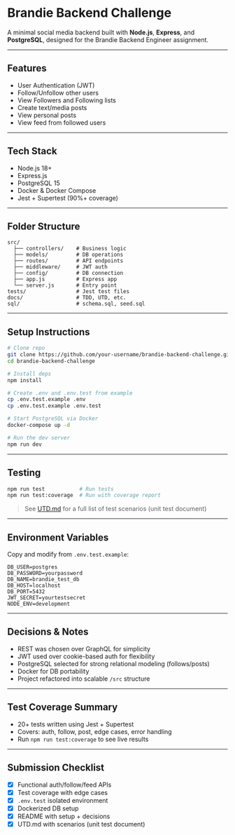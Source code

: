 # Brandie Backend Challenge

A minimal social media backend built with **Node.js**, **Express**, and **PostgreSQL**, designed for the Brandie Backend Engineer assignment.

---

## Features

-  User Authentication (JWT)
-  Follow/Unfollow other users
-  View Followers and Following lists
-  Create text/media posts
-  View personal posts
-  View feed from followed users

---

## Tech Stack

- Node.js 18+
- Express.js
- PostgreSQL 15
- Docker & Docker Compose
- Jest + Supertest (90%+ coverage)

---

## Folder Structure

```
src/
  ├── controllers/    # Business logic
  ├── models/         # DB operations
  ├── routes/         # API endpoints
  ├── middleware/     # JWT auth
  ├── config/         # DB connection
  ├── app.js          # Express app
  └── server.js       # Entry point
tests/                # Jest test files
docs/                 # TDD, UTD, etc.
sql/                  # schema.sql, seed.sql
```

---

## Setup Instructions

```bash
# Clone repo
git clone https://github.com/your-username/brandie-backend-challenge.git
cd brandie-backend-challenge

# Install deps
npm install

# Create .env and .env.test from example
cp .env.test.example .env
cp .env.test.example .env.test

# Start PostgreSQL via Docker
docker-compose up -d

# Run the dev server
npm run dev
```

---

## Testing

```bash
npm run test           # Run tests
npm run test:coverage  # Run with coverage report
```

> See [UTD.md](./docs/UTD.md) for a full list of test scenarios (unit test document)

---

## Environment Variables

Copy and modify from `.env.test.example`:

```
DB_USER=postgres
DB_PASSWORD=yourpassword
DB_NAME=brandie_test_db
DB_HOST=localhost
DB_PORT=5432
JWT_SECRET=yourtestsecret
NODE_ENV=development
```

---

## Decisions & Notes

-  REST was chosen over GraphQL for simplicity
-  JWT used over cookie-based auth for flexibility
-  PostgreSQL selected for strong relational modeling (follows/posts)
-  Docker for DB portability
-  Project refactored into scalable `/src` structure

---

## Test Coverage Summary

- 20+ tests written using Jest + Supertest
- Covers: auth, follow, post, edge cases, error handling
- Run `npm run test:coverage` to see live results

---

## Submission Checklist

- [x] Functional auth/follow/feed APIs
- [x] Test coverage with edge cases
- [x] `.env.test` isolated environment
- [x] Dockerized DB setup
- [x] README with setup + decisions
- [x] UTD.md with scenarios (unit test document)
